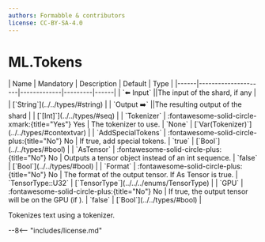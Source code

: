 ```yaml
---
authors: Formabble & contributors
license: CC-BY-SA-4.0
---
```



# ML.Tokens

<div class="sh-parameters" markdown="1">
| Name | Mandatory | Description | Default | Type |
|------|---------------------|-------------|---------|------|
| `⬅️ Input` ||The input of the shard, if any | | [`String`](../../types/#string) |
| `Output ➡️` ||The resulting output of the shard | | [`[Int]`](../../types/#seq) |
| `Tokenizer` | :fontawesome-solid-circle-xmark:{title="Yes"} Yes  | The tokenizer to use. | `None` | [`Var(Tokenizer)`](../../types/#contextvar) |
| `AddSpecialTokens` | :fontawesome-solid-circle-plus:{title="No"} No  | If true, add special tokens. | `true` | [`Bool`](../../types/#bool) |
| `AsTensor` | :fontawesome-solid-circle-plus:{title="No"} No  | Outputs a tensor object instead of an int sequence. | `false` | [`Bool`](../../types/#bool) |
| `Format` | :fontawesome-solid-circle-plus:{title="No"} No  | The format of the output tensor. If As Tensor is true. | `TensorType::U32` | [`TensorType`](../../../enums/TensorType) |
| `GPU` | :fontawesome-solid-circle-plus:{title="No"} No  | If true, the output tensor will be on the GPU (if ). | `false` | [`Bool`](../../types/#bool) |

</div>

Tokenizes text using a tokenizer.

--8<-- "includes/license.md"

